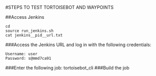 #STEPS TO TEST TORTOISEBOT AND WAYPOINTS

##Access Jenkins
```
cd 
source run_jenkins.sh
cat jenkins__pid__url.txt
```
###Access the Jenkins URL and log in with the following credentials:
```
Username: user
Password: s@mmd7ca91
```
###Enter the following job: tortoisebot_cli
###Build the job
